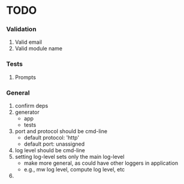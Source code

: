 TODO
====


### Validation

1. 	Valid email
2. 	Valid module name


### Tests

1. 	Prompts



### General

1. confirm deps
2. generator
	-	app
	- 	tests
3. port and protocol should be cmd-line
	-	default protocol: 'http'
	- 	default port: unassigned
4. log level should be cmd-line
5. setting log-level sets only the main log-level
	-	make more general, as could have other loggers in application
	-	e.g., mw log level, compute log level, etc
6. 
